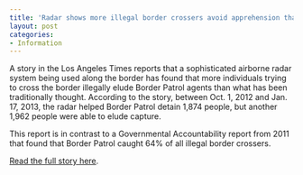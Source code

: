 ```yaml
---
title: 'Radar shows more illegal border crossers avoid apprehension than are caught'
layout: post
categories:
- Information
---
```


A story in the Los Angeles Times reports that a sophisticated airborne radar system being used along the border has found that more individuals trying to cross the border illegally elude Border Patrol agents than what has been traditionally thought. According to the story, between Oct. 1, 2012 and Jan. 17, 2013, the radar helped Border Patrol detain 1,874 people, but another 1,962 people were able to elude capture.  
  
This report is in contrast to a Governmental Accountability report from 2011 that found that Border Patrol caught 64% of all illegal border crossers.

[Read the full story here](https://www.numbersusa.com/content/news/april-5-2013/radar-shows-more-illegal-border-crossers-avoid-apprehension-are-caught.html).